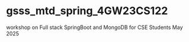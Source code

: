 # gsss_mtd_spring_4GW23CS122
workshop on Full stack SpringBoot and MongoDB for CSE Students May 2025
